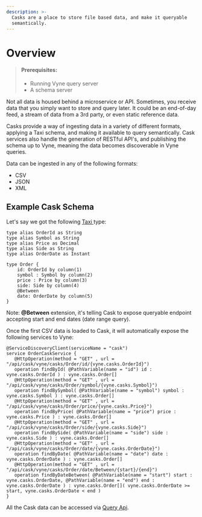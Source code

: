 ```yaml
---
description: >-
  Casks are a place to store file based data, and make it queryable
  semantically.
---
```


# Overview

> #### Prerequisites:
>
> * Running Vyne query server
> * A schema server

Not all data is housed behind a microservice or API. Sometimes, you receive data that you simply want to store and query later.  It could be an end-of-day feed, a stream of data from a 3rd party, or even static reference data.

Casks provide a way of ingesting data in a variety of different formats, applying a Taxi schema, and making it available to query semantically.  Cask services also handle the generation of RESTful API's, and publishing the schema up to Vyne, meaning the data becomes discoverable in Vyne queries.

Data can be ingested in any of the following formats:

* CSV
* JSON
* XML



## Example Cask Schema

Let's say we got the following [Taxi ](https://docs.taxilang.org/taxi-language)type:

```text
type alias OrderId as String
type alias Symbol as String
type alias Price as Decimal
type alias Side as String
type alias OrderDate as Instant

type Order {
    id: OrderId by column(1)
    symbol : Symbol by column(2)
    price : Price by column(3)
    side: Side by column(4)
    @Between 
    date: OrderDate by column(5)
}
```

Note: **@Between** extension, it's telling Cask to expose queryable endpoint accepting start and end dates \(date range query\).

Once the first CSV data is loaded to Cask, it will automatically expose the following services to Vyne:

```text
@ServiceDiscoveryClient(serviceName = "cask")
service OrderCaskService {
   @HttpOperation(method = "GET" , url = "/api/cask/vyne/casks/Order/id/{vyne.casks.OrderId}")
   operation findById( @PathVariable(name = "id") id : vyne.casks.OrderId ) : vyne.casks.Order[]
   @HttpOperation(method = "GET" , url = "/api/cask/vyne/casks/Order/symbol/{vyne.casks.Symbol}")
   operation findBySymbol( @PathVariable(name = "symbol") symbol : vyne.casks.Symbol ) : vyne.casks.Order[]
   @HttpOperation(method = "GET" , url = "/api/cask/vyne/casks/Order/price/{vyne.casks.Price}")
   operation findByPrice( @PathVariable(name = "price") price : vyne.casks.Price ) : vyne.casks.Order[]
   @HttpOperation(method = "GET" , url = "/api/cask/vyne/casks/Order/side/{vyne.casks.Side}")
   operation findBySide( @PathVariable(name = "side") side : vyne.casks.Side ) : vyne.casks.Order[]
   @HttpOperation(method = "GET" , url = "/api/cask/vyne/casks/Order/date/{vyne.casks.OrderDate}")
   operation findByDate( @PathVariable(name = "date") date : vyne.casks.OrderDate ) : vyne.casks.Order[]
   @HttpOperation(method = "GET" , url = "/api/cask/vyne/casks/Order/date/Between/{start}/{end}")
   operation findByDateBetween( @PathVariable(name = "start") start : vyne.casks.OrderDate, @PathVariable(name = "end") end : vyne.casks.OrderDate ) : vyne.casks.Order[]( vyne.casks.OrderDate >= start, vyne.casks.OrderDate < end )
}

```

All the Cask data can be accessed via [Query Api](../querying-with-vyne/query-api.md).



